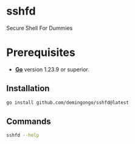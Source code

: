 # sshfd
Secure Shell For Dummies

# Prerequisites

- [__Go__](https://go.dev/doc/install) version 1.23.9 or superior. 

## Installation

```sh
go install github.com/demingongo/sshfd@latest
```

## Commands

```sh
sshfd --help
```